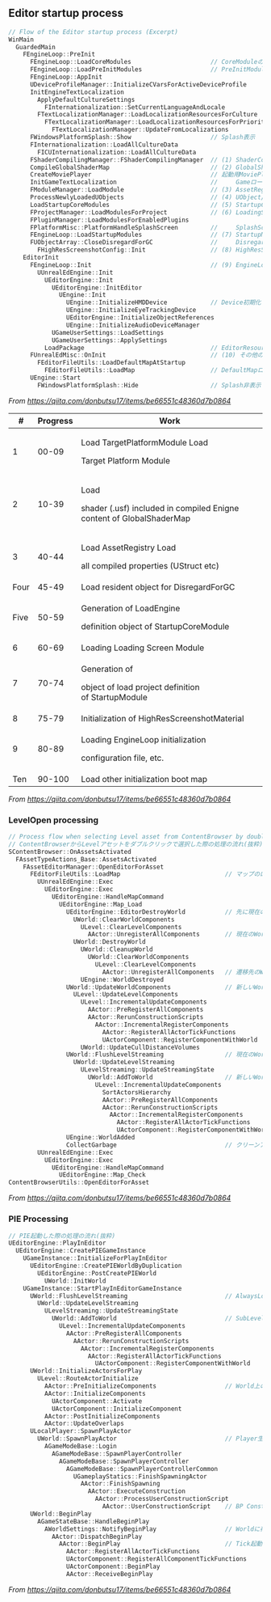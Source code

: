 ## **Editor startup process**

```cpp
// Flow of the Editor startup process (Excerpt)
WinMain
  GuardedMain
    FEngineLoop::PreInit
      FEngineLoop::LoadCoreModules                      // CoreModuleのロード
      FEngineLoop::LoadPreInitModules                   // PreInitModuleのロード
      FEngineLoop::AppInit
      UDeviceProfileManager::InitializeCVarsForActiveDeviceProfile          // DeviceProfile Cvarのロード
      InitEngineTextLocalization                                            // Engineローカライズ処理
        ApplyDefaultCultureSettings
          FInternationalization::SetCurrentLanguageAndLocale                // Language/Locale設定
        FTextLocalizationManager::LoadLocalizationResourcesForCulture       // ローカライズリソースロード
          FTextLocalizationManager::LoadLocalizationResourcesForPrioritizedCultures
            FTextLocalizationManager::UpdateFromLocalizations
      FWindowsPlatformSplash::Show                      // Splash表示
      FInternationalization::LoadAllCultureData
        FICUInternationalization::LoadAllCultureData
      FShaderCompilingManager::FShaderCompilingManager  // (1) ShaderCompileWorker起動
      CompileGlobalShaderMap                            // (2) GlobalShaderMapのコンパイル
      CreateMoviePlayer                                 // 起動用MoviePlayer生成
      InitGameTextLocalization                          //     Gameローカライズ処理
      FModuleManager::LoadModule                        // (3) AssetRegistryのロード
      ProcessNewlyLoadedUObjects                        // (4) UObject/Enum/Struct/Propertyの初期化と登録
      LoadStartupCoreModules                            // (5) StartupCoreModuleのロード
      FProjectManager::LoadModulesForProject            // (6) LoadingScreenModuleのロード
      FPluginManager::LoadModulesForEnabledPlugins
      FPlatformMisc::PlatformHandleSplashScreen         //     SplashScreen表示
      FEngineLoop::LoadStartupModules                   // (7) StartupModuleのロード
      FUObjectArray::CloseDisregardForGC                //     DisregardForGCのClose
        FHighResScreenshotConfig::Init                  // (8) HighResScreenshotMaterialの初期化
    EditorInit
      FEngineLoop::Init                                 // (9) EngineLoopの初期化
        UUnrealEdEngine::Init
          UEditorEngine::Init
            UEditorEngine::InitEditor
              UEngine::Init
                UEngine::InitializeHMDDevice            // Device初期化
                UEngine::InitializeEyeTrackingDevice
                UEditorEngine::InitializeObjectReferences
                UEngine::InitializeAudioDeviceManager
            UGameUserSettings::LoadSettings
            UGameUserSettings::ApplySettings
          LoadPackage                                   // EditorResourceロード
      FUnrealEdMisc::OnInit                             // (10) その他の初期化
        FEditorFileUtils::LoadDefaultMapAtStartup
          FEditorFileUtils::LoadMap                     // DefaultMapロード (詳細は3.章参照)
      UEngine::Start
        FWindowsPlatformSplash::Hide                    // Splash非表示

```

*From <https://qiita.com/donbutsu17/items/be66551c48360d7b0864>*

<table><thead><tr class="header"><th><strong>#</strong></th><th><strong>Progress</strong></th><th><strong>Work</strong></th></tr></thead><tbody><tr class="odd"><td>1</td><td>00-09</td><td><p>Load TargetPlatformModule Load </p><p>Target Platform Module</p></td></tr><tr class="even"><td>2</td><td>10-39</td><td><p>Load </p><p>shader (.usf) included in compiled Enigne content of GlobalShaderMap</p></td></tr><tr class="odd"><td>3</td><td>40-44</td><td><p>Load AssetRegistry Load </p><p>all compiled properties (UStruct etc)</p></td></tr><tr class="even"><td>Four</td><td>45-49</td><td>Load resident object for DisregardForGC</td></tr><tr class="odd"><td>Five</td><td>50-59</td><td><p>Generation of LoadEngine </p><p>definition object of StartupCoreModule</p></td></tr><tr class="even"><td>6</td><td>60-69</td><td>Loading Loading Screen Module</td></tr><tr class="odd"><td>7</td><td>70-74</td><td><p>Generation of </p><p>object of load project definition of StartupModule</p></td></tr><tr class="even"><td>8</td><td>75-79</td><td>Initialization of HighResScreenshotMaterial</td></tr><tr class="odd"><td>9</td><td>80-89</td><td><p>Loading EngineLoop initialization </p><p>configuration file, etc.</p></td></tr><tr class="even"><td>Ten</td><td>90-100</td><td>Load other initialization boot map</td></tr></tbody></table>

*From <https://qiita.com/donbutsu17/items/be66551c48360d7b0864>*

### **LevelOpen processing**


```cpp
// Process flow when selecting Level asset from ContentBrowser by double-clicking (excerpt)
// ContentBrowserからLevelアセットをダブルクリックで選択した際の処理の流れ(抜粋)
SContentBrowser::OnAssetsActivated
  FAssetTypeActions_Base::AssetsActivated
    FAssetEditorManager::OpenEditorForAsset
      FEditorFileUtils::LoadMap                             // マップのロード開始
        UUnrealEdEngine::Exec
          UEditorEngine::Exec
            UEditorEngine::HandleMapCommand
              UEditorEngine::Map_Load
                UEditorEngine::EditorDestroyWorld           // 先に現在のWorldを破棄
                  UWorld::ClearWorldComponents
                    ULevel::ClearLevelComponents
                      AActor::UnregisterAllComponents       // 現在のWorldの全てのComponentを登録解除
                  UWorld::DestroyWorld
                    UWorld::CleanupWorld
                      UWorld::ClearWorldComponents
                        ULevel::ClearLevelComponents
                          AActor::UnregisterAllComponents   // 遷移先のWorldのComponentのリセット
                    UEngine::WorldDestroyed
                UWorld::UpdateWorldComponents               // 新しいWorldのComponent更新
                  ULevel::UpdateLevelComponents
                    ULevel::IncrementalUpdateComponents
                      AActor::PreRegisterAllComponents
                      AActor::RerunConstructionScripts
                        AActor::IncrementalRegisterComponents
                          AActor::RegisterAllActorTickFunctions
                          UActorComponent::RegisterComponentWithWorld
                    UWorld::UpdateCullDistanceVolumes
                UWorld::FlushLevelStreaming                 // 現在のWorld情報の更新
                  UWorld::UpdateLevelStreaming
                    ULevelStreaming::UpdateStreamingState
                      UWorld::AddToWorld                    // 新しいWorldのSubLevelを追加
                        ULevel::IncrementalUpdateComponents
                          SortActorsHierarchy
                          AActor::PreRegisterAllComponents
                          AActor::RerunConstructionScripts
                            AActor::IncrementalRegisterComponents
                              AActor::RegisterAllActorTickFunctions
                              UActorComponent::RegisterComponentWithWorld
                UEngine::WorldAdded
                CollectGarbage                              // クリーンアップ
        UUnrealEdEngine::Exec
          UEditorEngine::Exec
            UEditorEngine::HandleMapCommand
              UEditorEngine::Map_Check
ContentBrowserUtils::OpenEditorForAsset
```

*From <https://qiita.com/donbutsu17/items/be66551c48360d7b0864>*

### **PIE Processing**

```cpp
// PIE起動した際の処理の流れ(抜粋)
UEditorEngine::PlayInEditor
  UEditorEngine::CreatePIEGameInstance
    UGameInstance::InitializeForPlayInEditor
      UEditorEngine::CreatePIEWorldByDuplication
        UEditorEngine::PostCreatePIEWorld
          UWorld::InitWorld
    UGameInstance::StartPlayInEditorGameInstance
      UWorld::FlushLevelStreaming                           // AlwaysLoadedのSubLevelを起動
        UWorld::UpdateLevelStreaming
          ULevelStreaming::UpdateStreamingState
            UWorld::AddToWorld                              // SubLevel追加
              ULevel::IncrementalUpdateComponents
                AActor::PreRegisterAllComponents
                  AActor::RerunConstructionScripts
                    AActor::IncrementalRegisterComponents
                      AActor::RegisterAllActorTickFunctions
                        UActorComponent::RegisterComponentWithWorld
      UWorld::InitializeActorsForPlay
        ULevel::RouteActorInitialize
          AActor::PreInitializeComponents                   // World上の全Component登録
          AActor::InitializeComponents
            UActorComponent::Activate
            UActorComponent::InitializeComponent
          AActor::PostInitializeComponents
          AActor::UpdateOverlaps
      ULocalPlayer::SpawnPlayActor
        UWorld::SpawnPlayActor                              // Player生成
          AGameModeBase::Login
            AGameModeBase::SpawnPlayerController
              AGameModeBase::SpawnPlayerController
                AGameModeBase::SpawnPlayerControllerCommon
                  UGameplayStatics::FinishSpawningActor
                    AActor::FinishSpawning
                      AActor::ExecuteConstruction
                        AActor::ProcessUserConstructionScript
                          AActor::UserConstructionScript    // BP Construction Script
      UWorld::BeginPlay
        AGameStateBase::HandleBeginPlay
          AWorldSettings::NotifyBeginPlay                   // Worldに存在する全Actorの起動
            AActor::DispatchBeginPlay
              AActor::BeginPlay                             // Tick起動とComponent起動
                AActor::RegisterAllActorTickFunctions
                UActorComponent::RegisterAllComponentTickFunctions
                UActorComponent::BeginPlay
                AActor::ReceiveBeginPlay
```

*From <https://qiita.com/donbutsu17/items/be66551c48360d7b0864>*
